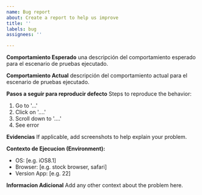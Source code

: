 ```yaml
---
name: Bug report
about: Create a report to help us improve
title: ''
labels: bug
assignees: ''

---
```


**Comportamiento Esperado**
 una descripción del comportamiento esperado para el escenario de pruebas ejecutado.

**Comportamiento Actual**
 descripción del comportamiento actual para el escenario de pruebas ejecutado.

**Pasos a seguir para reproducir defecto**
Steps to reproduce the behavior:
1. Go to '...'
2. Click on '....'
3. Scroll down to '....'
4. See error

**Evidencias**
If applicable, add screenshots to help explain your problem.

**Contexto de Ejecucion (Environment):**
 - OS: [e.g. iOS8.1]
 - Browser: [e.g. stock browser, safari]
 - Version App: [e.g. 22]

**Informacion Adicional**
Add any other context about the problem here.
